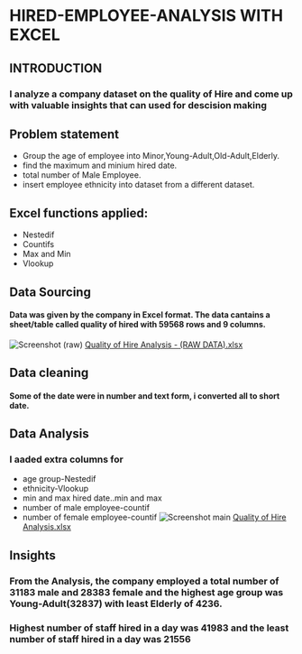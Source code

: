 # HIRED-EMPLOYEE-ANALYSIS WITH EXCEL #

## INTRODUCTION ##
### I analyze a company dataset on the quality of Hire and come up with valuable insights that can used for descision making 

## Problem statement 
- Group the age of employee into Minor,Young-Adult,Old-Adult,Elderly.
- find the maximum and minium hired date.
- total number of Male Employee.
- insert employee ethnicity into dataset from a different dataset.

## Excel functions applied:
 - Nestedif
 - Countifs
 - Max and Min
 - Vlookup

## Data Sourcing

#### Data was given by the company in Excel format. The data cantains a sheet/table called quality of hired with 59568 rows and 9 columns.

![Screenshot (raw)](https://github.com/Andrewlucie/HIRED-EMPLOYEE-ANALYSIS/assets/102406839/1599a69f-e4db-44c1-b8a3-291c8d13cc26)
[Quality of Hire Analysis - (RAW DATA).xlsx](https://github.com/Andrewlucie/HIRED-EMPLOYEE-ANALYSIS/files/13168065/Quality.of.Hire.Analysis.-.RAW.DATA.xlsx)

## Data cleaning
#### Some of the date were in number and text form, i converted all to short date.
## Data Analysis

### I aaded extra columns for 
 - age group-Nestedif
 - ethnicity-Vlookup
 - min and max hired date..min and max
 - number of male employee-countif
 - number of female employee-countif
![Screenshot main](https://github.com/Andrewlucie/HIRED-EMPLOYEE-ANALYSIS/assets/102406839/2e4fde0e-2400-4ca3-9025-bc50519a11aa)
[Quality of Hire Analysis.xlsx](https://github.com/Andrewlucie/HIRED-EMPLOYEE-ANALYSIS/files/13169240/Quality.of.Hire.Analysis.xlsx)

## Insights 
### From the Analysis, the company employed a total number of 31183 male and 28383 female and the highest age group was Young-Adult(32837) with least Elderly of 4236.
### Highest number of staff hired in a day was 41983 and the least number of staff hired in a day was 21556

